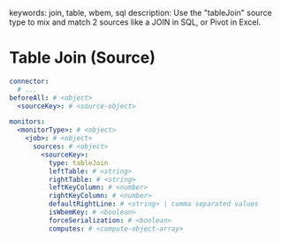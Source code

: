keywords: join, table, wbem, sql
description: Use the "tableJoin" source type to mix and match 2 sources like a JOIN in SQL, or Pivot in Excel.

# Table Join (Source)

```yaml
connector:
  # ...
beforeAll: # <object>
  <sourceKey>: # <source-object>

monitors:
  <monitorType>: # <object>
    <job>: # <object>
      sources: # <object>
        <sourceKey>:
          type: tableJoin
          leftTable: # <string>
          rightTable: # <string>
          leftKeyColumn: # <number>
          rightKeyColumn: # <number>
          defaultRightLine: # <string> | comma separated values
          isWbemKey: # <boolean>
          forceSerialization: # <boolean>
          computes: # <compute-object-array>
```

